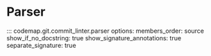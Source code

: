 # Parser

::: codemap.git.commit_linter.parser
    options:
      members_order: source
      show_if_no_docstring: true
      show_signature_annotations: true
      separate_signature: true

